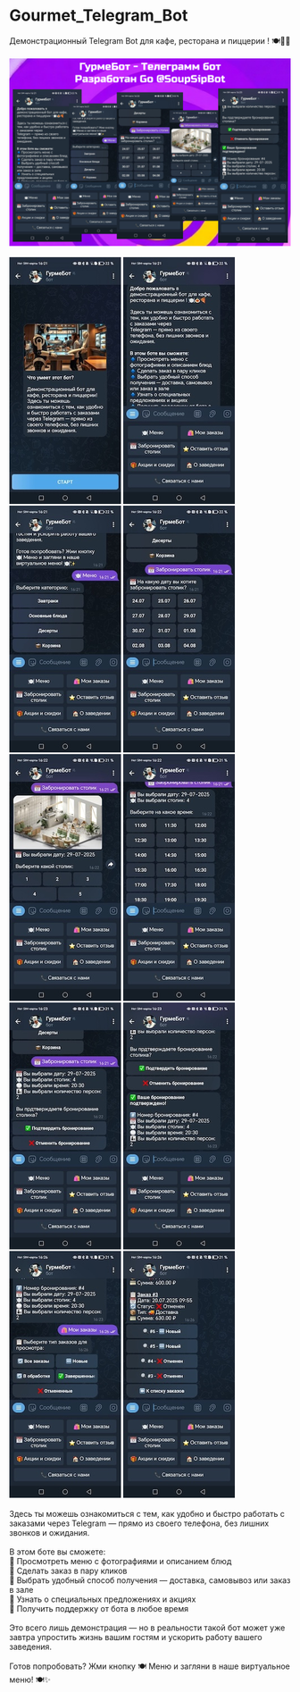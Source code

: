 # Gourmet_Telegram_Bot

Демонстрационный Telegram Bot для кафе, ресторана и пиццерии ! 🍽️🍝🍕<br><br>
![Изображение](/images/cafebot.png)<br><br>
![Изображение](/images/1.jpeg)
![Изображение](/images/2.jpeg)
![Изображение](/images/3.jpeg)
![Изображение](/images/4.jpeg)
![Изображение](/images/5.jpeg)
![Изображение](/images/6.jpeg)
![Изображение](/images/7.jpeg)
![Изображение](/images/8.jpeg)
![Изображение](/images/9.jpeg)
![Изображение](/images/10.jpeg)<br><br>
Здесь ты можешь ознакомиться с тем, как удобно и быстро работать с заказами через
Telegram — прямо из своего телефона, без лишних звонков и ожидания.<br><br>
В этом боте вы сможете:<br>
🔹 Просмотреть меню с фотографиями и описанием блюд<br>
🔹 Сделать заказ в пару кликов<br>
🔹 Выбрать удобный способ получения — доставка, самовывоз или заказ в зале<br>
🔹 Узнать о специальных предложениях и акциях<br>
🔹 Получить поддержку от бота в любое время<br><br>
Это всего лишь демонстрация — но в реальности такой бот может уже завтра упростить жизнь вашим гостям и ускорить работу вашего заведения.<br><br>
Готов попробовать? Жми кнопку 🍽 Меню и загляни в наше виртуальное меню! 🍽️✨
